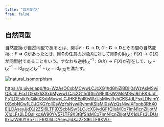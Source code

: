 ```yaml
---
title: "自然同型"
free: false
---
```


## 自然同型

自然変換$\iota$が自然同型であるとは、関手$F: \mathbf C \to \mathbf D$, $G: \mathbf C \to \mathbf D$とその間の自然変換$\iota: F \Rightarrow G$があったとき、圏$\mathbf C$の任意の対象$X$に対して圏$\mathbf D$の射$\iota_X: F(X) \to G(X)$が同型射であることをいう。すなわち逆射$\iota^{-1}_X: G(X) \to F(X)$が存在して、$\iota_X \circ \iota^{-1}_X = \mathrm{id}_{G(X)}$と$\iota^{-1}_X \circ \iota_X = \mathrm{id}_{F(X)}$を満たす。

![natural_isomorphism](https://storage.googleapis.com/zenn-user-upload/3c357c766309-20231022.png)

https://q.uiver.app/#q=WzAsOCxbMCwwLCJcXG1hdGhiZiBDIl0sWzAsMSwiQSJdLFsxLDEsIkIiXSxbMywwLCJcXG1hdGhiZiBEIl0sWzMsMSwiRihBKSJdLFs1LDEsIkYoQikiXSxbMywyLCJHKEEpIl0sWzUsMiwiRyhCKSJdLFsxLDIsImYiXSxbNCw1LCJGKGYpIl0sWzYsNywiRyhmKSIsMl0sWzQsNiwiXFxpb3RhX0EiLDAseyJjdXJ2ZSI6LTF9XSxbNSw3LCJcXGlvdGFfQiIsMCx7ImN1cnZlIjotMX1dLFs2LDQsIlxcaW90YV57LTF9X3tBfSIsMCx7ImN1cnZlIjotMX1dLFs3LDUsIlxcaW90YV57LTF9X0IiLDAseyJjdXJ2ZSI6LTF9XV0=

